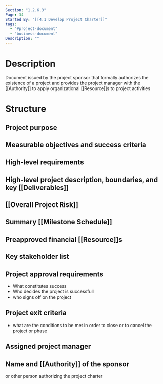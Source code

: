 ```yaml
---
Section: "1.2.6.3"
Page: 34
Started By: "[[4.1 Develop Project Charter]]"
tags:
  - "#project-document"
  - "business-document"
Description: ""
---
```

# Description
Document issued by the project sponsor that formally authorizes the existence of a project and provides the project manager with the [[Authority]] to apply organizational [[Resource]]s to project activities
# Structure
## Project purpose
## Measurable objectives and success criteria
## High-level requirements
## High-level project description, boundaries, and key [[Deliverables]]
## [[Overall Project Risk]]
## Summary [[Milestone Schedule]]
## Preapproved financial [[Resource]]s
## Key stakeholder list

## Project approval requirements 
* What constitutes success
* Who decides the project is successfull
* who signs off on the project
## Project exit criteria
* what are the conditions to be met in order to close or to cancel the project or phase
## Assigned project manager

## Name and [[Authority]] of the sponsor
or other person authorizing the project charter

